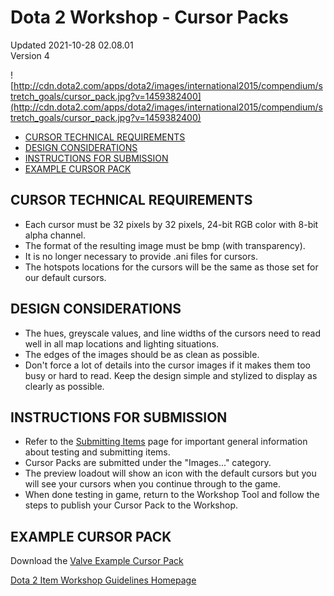 # Dota 2 Workshop - Cursor Packs
Updated 2021-10-28 02.08.01  
Version 4  

![http://cdn.dota2.com/apps/dota2/images/international2015/compendium/stretch_goals/cursor_pack.jpg?v=1459382400](http://cdn.dota2.com/apps/dota2/images/international2015/compendium/stretch_goals/cursor_pack.jpg?v=1459382400)  
  

* [CURSOR TECHNICAL REQUIREMENTS ](#requirements)
* [DESIGN CONSIDERATIONS ](#design)
* [INSTRUCTIONS FOR SUBMISSION ](#submission)
* [EXAMPLE CURSOR PACK](#examples)

  
  
## 
## CURSOR TECHNICAL REQUIREMENTS

* Each cursor must be 32 pixels by 32 pixels, 24-bit RGB color with 8-bit alpha channel.
* The format of the resulting image must be bmp (with transparency).
* It is no longer necessary to provide .ani files for cursors.
* The hotspots locations for the cursors will be the same as those set for our default cursors.

  
  
  
  
## DESIGN CONSIDERATIONS

* The hues, greyscale values, and line widths of the cursors need to read well in all map locations and lighting situations.
* The edges of the images should be as clean as possible.
* Don't force a lot of details into the cursor images if it makes them too busy or hard to read. Keep the design simple and stylized to display as clearly as possible.

  
  
  
  
## INSTRUCTIONS FOR SUBMISSION

* Refer to the [Submitting Items](https://help.steampowered.com/en/faqs/view/3E00-D38F-B793-7384) page for important general information about testing and submitting items.
* Cursor Packs are submitted under the "Images..." category.
* The preview loadout will show an icon with the default cursors but you will see your cursors when you continue through to the game.
* When done testing in game, return to the Workshop Tool and follow the steps to publish your Cursor Pack to the Workshop.

  
  
  
  
## EXAMPLE CURSOR PACK
Download the [Valve Example Cursor Pack](http://media.steampowered.com/apps/dota2/images/workshop/guidelines/cursors/example_valve_cursor_pack.zip)  
  
[Dota 2 Item Workshop Guidelines Homepage](http://www.dota2.com/workshop/)